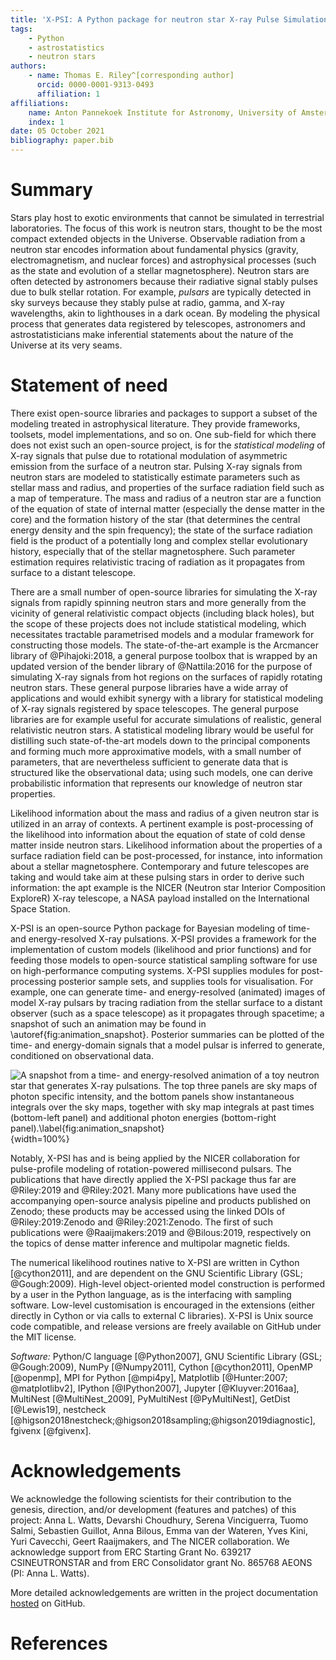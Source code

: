 ```yaml
---
title: 'X-PSI: A Python package for neutron star X-ray Pulse Simulation and Inference'
tags:
    - Python
    - astrostatistics
    - neutron stars
authors:
    - name: Thomas E. Riley^[corresponding author]
      orcid: 0000-0001-9313-0493
      affiliation: 1
affiliations:
    name: Anton Pannekoek Institute for Astronomy, University of Amsterdam
    index: 1
date: 05 October 2021
bibliography: paper.bib
---
```


# Summary

Stars play host to exotic environments that cannot be simulated in terrestrial
laboratories. The focus of this work is neutron stars, thought to be the most
compact extended objects in the Universe. Observable radiation from a neutron
star encodes information about fundamental physics (gravity, electromagnetism,
and nuclear forces) and astrophysical processes (such as the state and evolution
of a stellar magnetosphere). Neutron stars are often detected by astronomers
because their radiative signal stably pulses due to bulk stellar rotation. For
example, *pulsars* are typically detected in sky surveys because they stably
pulse at radio, gamma, and X-ray wavelengths, akin to lighthouses in a dark
ocean. By modeling the physical process that generates data registered by
telescopes, astronomers and astrostatisticians make inferential statements
about the nature of the Universe at its very seams.


# Statement of need

There exist open-source libraries and packages to support a subset of the
modeling treated in astrophysical literature. They provide frameworks,
toolsets, model implementations, and so on. One sub-field for which there does
not exist such an open-source project, is for the *statistical modeling* of
X-ray signals that pulse due to rotational modulation of asymmetric emission
from the surface of a neutron star. Pulsing X-ray signals from neutron stars
are modeled to statistically estimate parameters such as stellar mass and
radius, and properties of the surface radiation field such as a map of
temperature. The mass and radius of a neutron star are a function of the
equation of state of internal matter (especially the dense matter in the core)
and the formation history of the star (that determines the central energy
density and the spin frequency); the state of the surface radiation field is
the product of a potentially long and complex stellar evolutionary history,
especially that of the stellar magnetosphere. Such parameter estimation
requires relativistic tracing of radiation as it propagates from surface to a
distant telescope.

There are a small number of open-source libraries for simulating the X-ray
signals from rapidly spinning neutron stars and more generally from the
vicinity of general relativistic compact objects (including black holes), but
the scope of these projects does not include statistical modeling, which
necessitates tractable parametrised models and a modular framework for
constructing those models. The state-of-the-art example is the Arcmancer
library of @Pihajoki:2018, a general purpose toolbox that is wrapped by an
updated version of the bender library of @Nattila:2016 for the purpose of
simulating X-ray signals from hot regions on the surfaces of rapidly rotating
neutron stars. These general purpose libraries have a wide array of
applications and would exhibit synergy with a library for statistical modeling
of X-ray signals registered by space telescopes. The general purpose libraries
are for example useful for accurate simulations of realistic, general
relativistic neutron stars. A statistical modeling library would be useful for
distilling such state-of-the-art models down to the principal components and
forming much more approximative models, with a small number of parameters, that
are nevertheless sufficient to generate data that is structured like the
observational data; using such models, one can derive probabilistic information
that represents our knowledge of neutron star properties.

Likelihood information about the mass and radius of a given neutron star is
utilized in an array of contexts. A pertinent example is post-processing of the
likelihood into information about the equation of state of cold dense matter
inside neutron stars. Likelihood information about the properties of a surface
radiation field can be post-processed, for instance, into information about a
stellar magnetosphere. Contemporary and future telescopes are taking and would
take aim at these pulsing stars in order to derive such information: the apt
example is the NICER (Neutron star Interior Composition ExploreR) X-ray
telescope, a NASA payload installed on the International Space Station.

X-PSI is an open-source Python package for Bayesian modeling of time- and
energy-resolved X-ray pulsations. X-PSI provides a framework for the
implementation of custom models (likelihood and prior functions) and for
feeding those models to open-source statistical sampling software for use on
high-performance computing systems. X-PSI supplies modules for post-processing
posterior sample sets, and supplies tools for visualisation. For example, one
can generate time- and energy-resolved (animated) images of model X-ray pulsars
by tracing radiation from the stellar surface to a distant observer (such as a
space telescope) as it propagates through spacetime; a snapshot of such an
animation may be found in \autoref{fig:animation_snapshot}. Posterior summaries
can be plotted of the time- and energy-domain signals that a model pulsar is
inferred to generate, conditioned on observational data.

![A snapshot from a time- and energy-resolved animation of a toy neutron star
that generates X-ray pulsations. The top three panels are sky maps of photon
specific intensity, and the bottom panels show instantaneous integrals over
the sky maps, together with sky map integrals at past times (bottom-left panel)
and additional photon energies (bottom-right panel).\label{fig:animation_snapshot}](_skymap_with_pulse_profile_and_spectrum_plot.png){width=100%}

Notably, X-PSI has and is being applied by the NICER collaboration for
pulse-profile modeling of rotation-powered millisecond pulsars. The
publications that have directly applied the X-PSI package thus far are
@Riley:2019 and @Riley:2021. Many more publications have used the accompanying
open-source analysis pipeline and products published on Zenodo; these products
may be accessed using the linked DOIs of @Riley:2019:Zenodo and
@Riley:2021:Zenodo. The first of such publications were @Raaijmakers:2019 and
@Bilous:2019, respectively on the topics of dense matter inference and
multipolar magnetic fields.

The numerical likelihood routines native to X-PSI are written in Cython
[@cython2011], and are dependent on the GNU Scientific Library (GSL;
@Gough:2009). High-level object-oriented model construction is performed by a
user in the Python language, as is the interfacing with sampling software.
Low-level customisation is encouraged in the extensions (either directly in
Cython or via calls to external C libraries).  X-PSI is Unix source code
compatible, and release versions are freely available on GitHub under the MIT
license.

*Software:* Python/C language [@Python2007], GNU Scientific Library (GSL;
@Gough:2009), NumPy [@Numpy2011], Cython [@cython2011], OpenMP [@openmp], MPI
for Python [@mpi4py], Matplotlib [@Hunter:2007; @matplotlibv2], IPython
[@IPython2007], Jupyter [@Kluyver:2016aa], MultiNest [@MultiNest_2009],
PyMultiNest [@PyMultiNest], GetDist [@Lewis19], nestcheck
[@higson2018nestcheck;@higson2018sampling;@higson2019diagnostic], fgivenx
[@fgivenx].

# Acknowledgements

We acknowledge the following scientists for their contribution to the genesis,
direction, and/or development (features and patches) of this project: Anna L.
Watts, Devarshi Choudhury, Serena Vinciguerra, Tuomo Salmi, Sebastien Guillot,
Anna Bilous, Emma van der Wateren, Yves Kini, Yuri Cavecchi, Geert Raaijmakers,
and The NICER collaboration. We acknowledge support from ERC Starting Grant No.
639217 CSINEUTRONSTAR and from ERC Consolidator grant No. 865768 AEONS (PI:
Anna L. Watts).

More detailed acknowledgements are written in the project
documentation [hosted](https://thomasedwardriley.github.io/xpsi/acknowledgements.html)
on GitHub.


# References


